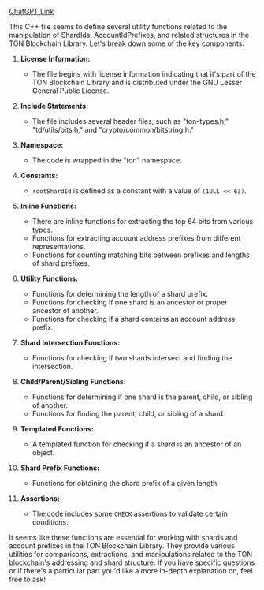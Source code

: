 [ChatGPT Link](https://chat.openai.com/c/f4c83648-4879-4781-aa68-d213b81029db)  


This C++ file seems to define several utility functions related to the manipulation of ShardIds, AccountIdPrefixes, and related structures in the TON Blockchain Library. Let's break down some of the key components:

1. **License Information:**
   - The file begins with license information indicating that it's part of the TON Blockchain Library and is distributed under the GNU Lesser General Public License.

2. **Include Statements:**
   - The file includes several header files, such as "ton-types.h," "td/utils/bits.h," and "crypto/common/bitstring.h."

3. **Namespace:**
   - The code is wrapped in the "ton" namespace.

4. **Constants:**
   - `rootShardId` is defined as a constant with a value of `(1ULL << 63)`.

5. **Inline Functions:**
   - There are inline functions for extracting the top 64 bits from various types.
   - Functions for extracting account address prefixes from different representations.
   - Functions for counting matching bits between prefixes and lengths of shard prefixes.

6. **Utility Functions:**
   - Functions for determining the length of a shard prefix.
   - Functions for checking if one shard is an ancestor or proper ancestor of another.
   - Functions for checking if a shard contains an account address prefix.

7. **Shard Intersection Functions:**
   - Functions for checking if two shards intersect and finding the intersection.
   
8. **Child/Parent/Sibling Functions:**
   - Functions for determining if one shard is the parent, child, or sibling of another.
   - Functions for finding the parent, child, or sibling of a shard.

9. **Templated Functions:**
   - A templated function for checking if a shard is an ancestor of an object.

10. **Shard Prefix Functions:**
    - Functions for obtaining the shard prefix of a given length.

11. **Assertions:**
    - The code includes some `CHECK` assertions to validate certain conditions.

It seems like these functions are essential for working with shards and account prefixes in the TON Blockchain Library. They provide various utilities for comparisons, extractions, and manipulations related to the TON blockchain's addressing and shard structure. If you have specific questions or if there's a particular part you'd like a more in-depth explanation on, feel free to ask!
